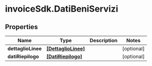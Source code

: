 # invoiceSdk.DatiBeniServizi

## Properties

Name | Type | Description | Notes
------------ | ------------- | ------------- | -------------
**dettaglioLinee** | [**[DettaglioLinee]**](DettaglioLinee.md) |  | [optional] 
**datiRiepilogo** | [**[DatiRiepilogo]**](DatiRiepilogo.md) |  | [optional] 


